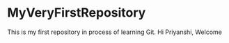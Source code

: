 # MyVeryFirstRepository
This is my first repository in process of learning Git.
Hi Priyanshi,
Welcome
